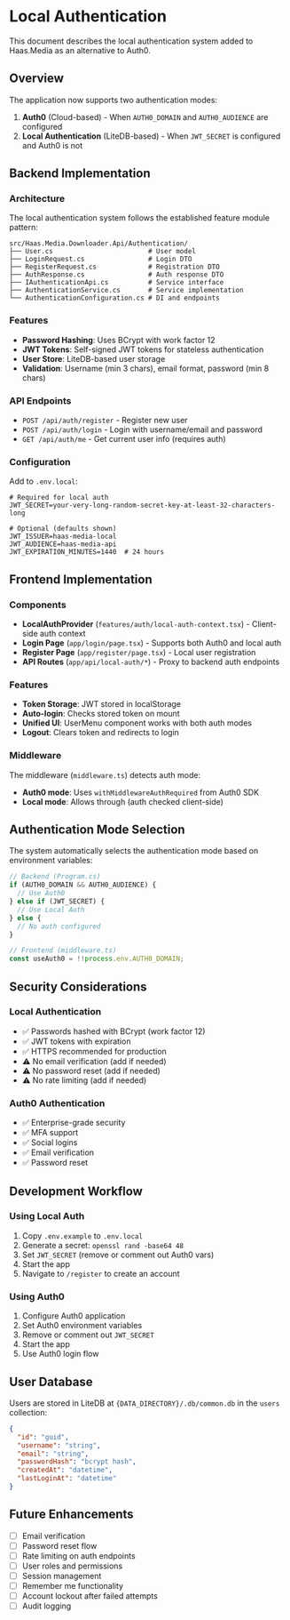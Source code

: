 # Local Authentication

This document describes the local authentication system added to Haas.Media as an alternative to Auth0.

## Overview

The application now supports two authentication modes:

1. **Auth0** (Cloud-based) - When `AUTH0_DOMAIN` and `AUTH0_AUDIENCE` are configured
2. **Local Authentication** (LiteDB-based) - When `JWT_SECRET` is configured and Auth0 is not

## Backend Implementation

### Architecture

The local authentication system follows the established feature module pattern:

```
src/Haas.Media.Downloader.Api/Authentication/
├── User.cs                        # User model
├── LoginRequest.cs                # Login DTO
├── RegisterRequest.cs             # Registration DTO
├── AuthResponse.cs                # Auth response DTO
├── IAuthenticationApi.cs          # Service interface
├── AuthenticationService.cs       # Service implementation
└── AuthenticationConfiguration.cs # DI and endpoints
```

### Features

- **Password Hashing**: Uses BCrypt with work factor 12
- **JWT Tokens**: Self-signed JWT tokens for stateless authentication
- **User Store**: LiteDB-based user storage
- **Validation**: Username (min 3 chars), email format, password (min 8 chars)

### API Endpoints

- `POST /api/auth/register` - Register new user
- `POST /api/auth/login` - Login with username/email and password
- `GET /api/auth/me` - Get current user info (requires auth)

### Configuration

Add to `.env.local`:

```env
# Required for local auth
JWT_SECRET=your-very-long-random-secret-key-at-least-32-characters-long

# Optional (defaults shown)
JWT_ISSUER=haas-media-local
JWT_AUDIENCE=haas-media-api
JWT_EXPIRATION_MINUTES=1440  # 24 hours
```

## Frontend Implementation

### Components

- **LocalAuthProvider** (`features/auth/local-auth-context.tsx`) - Client-side auth context
- **Login Page** (`app/login/page.tsx`) - Supports both Auth0 and local auth
- **Register Page** (`app/register/page.tsx`) - Local user registration
- **API Routes** (`app/api/local-auth/*`) - Proxy to backend auth endpoints

### Features

- **Token Storage**: JWT stored in localStorage
- **Auto-login**: Checks stored token on mount
- **Unified UI**: UserMenu component works with both auth modes
- **Logout**: Clears token and redirects to login

### Middleware

The middleware (`middleware.ts`) detects auth mode:
- **Auth0 mode**: Uses `withMiddlewareAuthRequired` from Auth0 SDK
- **Local mode**: Allows through (auth checked client-side)

## Authentication Mode Selection

The system automatically selects the authentication mode based on environment variables:

```typescript
// Backend (Program.cs)
if (AUTH0_DOMAIN && AUTH0_AUDIENCE) {
  // Use Auth0
} else if (JWT_SECRET) {
  // Use Local Auth
} else {
  // No auth configured
}

// Frontend (middleware.ts)
const useAuth0 = !!process.env.AUTH0_DOMAIN;
```

## Security Considerations

### Local Authentication
- ✅ Passwords hashed with BCrypt (work factor 12)
- ✅ JWT tokens with expiration
- ✅ HTTPS recommended for production
- ⚠️ No email verification (add if needed)
- ⚠️ No password reset (add if needed)
- ⚠️ No rate limiting (add if needed)

### Auth0 Authentication
- ✅ Enterprise-grade security
- ✅ MFA support
- ✅ Social logins
- ✅ Email verification
- ✅ Password reset

## Development Workflow

### Using Local Auth

1. Copy `.env.example` to `.env.local`
2. Generate a secret: `openssl rand -base64 48`
3. Set `JWT_SECRET` (remove or comment out Auth0 vars)
4. Start the app
5. Navigate to `/register` to create an account

### Using Auth0

1. Configure Auth0 application
2. Set Auth0 environment variables
3. Remove or comment out `JWT_SECRET`
4. Start the app
5. Use Auth0 login flow

## User Database

Users are stored in LiteDB at `{DATA_DIRECTORY}/.db/common.db` in the `users` collection:

```json
{
  "id": "guid",
  "username": "string",
  "email": "string",
  "passwordHash": "bcrypt hash",
  "createdAt": "datetime",
  "lastLoginAt": "datetime"
}
```

## Future Enhancements

- [ ] Email verification
- [ ] Password reset flow
- [ ] Rate limiting on auth endpoints
- [ ] User roles and permissions
- [ ] Session management
- [ ] Remember me functionality
- [ ] Account lockout after failed attempts
- [ ] Audit logging
